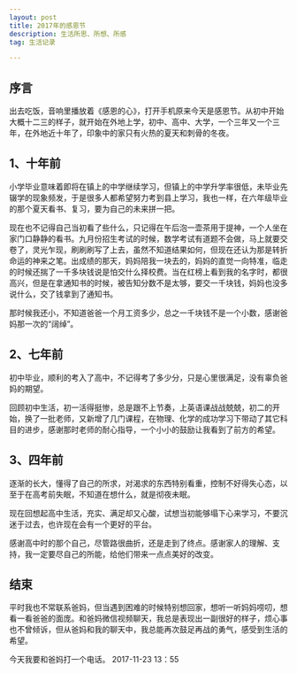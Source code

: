 ```yaml
---
layout: post
title: 2017年的感恩节
description: 生活所思、所想、所感
tag: 生活记录

---
```


## 序言

出去吃饭，音响里播放着《感恩的心》，打开手机原来今天是感恩节。从初中开始大概十二三的样子，就开始在外地上学，初中、高中、大学，一个三年又一个三年，在外地近十年了，印象中的家只有火热的夏天和刺骨的冬夜。

## 1、十年前

小学毕业意味着即将在镇上的中学继续学习，但镇上的中学升学率很低，未毕业先辍学的现象频发，于是很多人都希望努力考到县上学习，我也一样，在六年级毕业的那个夏天看书、复习，要为自己的未来拼一把。

现在也不记得自己当初看了些什么，只记得在午后泡一壶茶用于提神，一个人坐在家门口静静的看书。九月份招生考试的时候，数学考试有道题不会做，马上就要交卷了，灵光乍现，刷刷刷写了上去，虽然不知道结果如何，但现在还认为那是转折命运的神来之笔。出成绩的那天，妈妈陪我一块去的，妈妈的直觉一向特准，临走的时候还揣了一千多块钱说是怕交什么择校费。当在红榜上看到我的名字时，都很高兴，但是在拿通知书的时候，被告知分数不是太够，要交一千块钱，妈妈也没多说什么，交了钱拿到了通知书。

那时候我还小，不知道爸爸一个月工资多少，总之一千块钱不是一个小数，感谢爸妈那一次的“阔绰”。

## 2、七年前

初中毕业，顺利的考入了高中，不记得考了多少分，只是心里很满足，没有辜负爸妈的期望。

回顾初中生活，初一活得挺惨，总是跟不上节奏，上英语课战战兢兢，初二的开始，换了一批老师，又新增了几门课程，在物理、化学的成功学习下带动了其它科目的进步，感谢那时老师的耐心指导，一个小小的鼓励让我看到了前方的希望。

## 3、四年前

逐渐的长大，懂得了自己的所求，对渴求的东西特别看重，控制不好得失心态，以至于在高考前失眠，不知道在想什么，就是彻夜未眠。

现在回想起高中生活，充实、满足却又心酸，试想当初能够塌下心来学习，不要沉迷于过去，也许现在会有一个更好的平台。

感谢高中时的那个自己，尽管路很曲折，还是走到了终点。感谢家人的理解、支持，我一定要尽自己的所能，给他们带来一点点美好的改变。

## 结束

平时我也不常联系爸妈，但当遇到困难的时候特别想回家，想听一听妈妈唠叨，想看一看爸爸的面庞。和爸妈微信视频聊天，我总是表现出一副很好的样子，烦心事也不曾倾诉，但从爸妈和我的聊天中，我总能再次鼓足再战的勇气，感受到生活的希望。

今天我要和爸妈打一个电话。 2017-11-23 13：55











